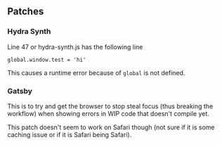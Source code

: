 ## Patches

### Hydra Synth

Line 47 or hydra-synth.js has the following line

    global.window.test = 'hi'

This causes a runtime error because of `global` is not defined.

### Gatsby

This is to try and get the browser to stop steal focus (thus breaking the
workflow) when showing errors in WIP code that doesn't compile yet.

This patch doesn't seem to work on Safari though (not sure if it is some caching
issue or if it is Safari being Safari).
